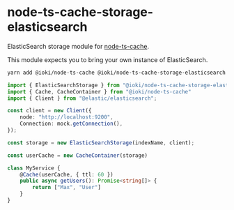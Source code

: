 # node-ts-cache-storage-elasticsearch

ElasticSearch storage module for [node-ts-cache](https://www.npmjs.com/package/node-ts-cache).

This module expects you to bring your own instance of ElasticSearch.

```bash
yarn add @ioki/node-ts-cache @ioki/node-ts-cache-storage-elasticsearch
```

```ts
import { ElasticSearchStorage } from "@ioki/node-ts-cache-storage-elasticsearch"
import { Cache, CacheContainer } from "@ioki/node-ts-cache"
import { Client } from "@elastic/elasticsearch";

const client = new Client({
    node: "http://localhost:9200",
    Connection: mock.getConnection(),
});

const storage = new ElasticSearchStorage(indexName, client);

const userCache = new CacheContainer(storage)

class MyService {
    @Cache(userCache, { ttl: 60 })
    public async getUsers(): Promise<string[]> {
        return ["Max", "User"]
    }
}
```
